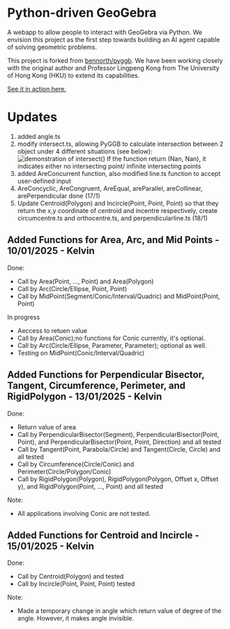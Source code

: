 # Python-driven GeoGebra

A webapp to allow people to interact with GeoGebra via Python. We envision this project as the first step towards building an AI agent capable of solving geometric problems.

This project is forked from [bennorth/pyggb](https://github.com/bennorth/pyggb). We have been working closely with the original author and Professor Lingpeng Kong from The University of Hong Kong (HKU) to extend its capabilities.

[See it in action here.](https://www.geogebra.org/python/)

# Updates
1. added angle.ts
2. modify intersect.ts, allowing PyGGB to calculate intersection between 2 object under 4 different situations (see below):
![demonstration of intersect() ](https://github.com/user-attachments/assets/0a5c4458-7d06-489d-9c59-d7ede760d5b1)
If the function return (Nan, Nan), it indicates either no intersecting point/ infinite intersecting points
3. added AreConcurrent function, also modified line.ts function to accept user-defined input
5. AreConcyclic, AreCongruent, AreEqual, areParallel, areCollinear, arePerpendicular done (17/1)
6. Update Centroid(Polygon) and Incircle(Point, Point, Point) so that they return the x,y coordinate of centroid and incentre respectively, create circumcentre.ts and orthocentre.ts, and perpendicularline.ts (18/1)
   
## Added Functions for Area, Arc, and Mid Points - 10/01/2025 - Kelvin
Done:
- Call by Area(Point, ..., Point) and Area(Polygon)
- Call by Arc(Circle/Ellipse, Point, Point)
- Call by MidPoint(Segment/Conic/Interval/Quadric) and MidPoint(Point, Point)

In progress
- Aeccess to retuen value
- Call by Area(Conic);no functions for Conic currently, it's optional.
- Call by Arc(Circle/Ellipse, Parameter, Parameter); optional as well.
- Testing on MidPoint(Conic/Interval/Quadric)

## Added Functions for Perpendicular Bisector, Tangent, Circumference, Perimeter, and RigidPolygon - 13/01/2025 - Kelvin
Done:
- Return value of area
- Call by PerpendicularBisector(Segment), PerpendicularBisector(Point, Point), and PerpendicularBisector(Point, Point, Direction) and all tested
- Call by Tangent(Point, Parabola/Circle) and Tangent(Circle, Circle) and all tested
- Call by Circumference(Circle/Conic) and Perimeter(Circle/Polygon/Conic)
- Call by RigidPolygon(Polygon), RigidPolygon(Polygon, Offset x, Offset y), and RigidPolygon(Point, ..., Point) and all tested

Note:
- All applications involving Conic are not tested.

## Added Functions for Centroid and Incircle - 15/01/2025 - Kelvin
Done:
- Call by Centroid(Polygon) and tested
- Call by Incircle(Point, Point, Point) tested

Note:
- Made a temporary change in angle which return value of degree of the angle. However, it makes angle invisible.
